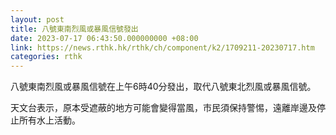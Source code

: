 ```yaml
---
layout: post
title: 八號東南烈風或暴風信號發出
date: 2023-07-17 06:43:50.000000000 +08:00
link: https://news.rthk.hk/rthk/ch/component/k2/1709211-20230717.htm
categories: rthk
---
```


八號東南烈風或暴風信號在上午6時40分發出，取代八號東北烈風或暴風信號。
 
天文台表示，原本受遮蔽的地方可能會變得當風，市民須保持警惕，遠離岸邊及停止所有水上活動。
